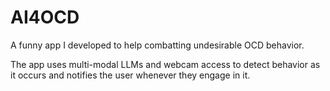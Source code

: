 # AI4OCD
A funny app I developed to help combatting undesirable OCD behavior.

The app uses multi-modal LLMs and webcam access to detect behavior as it occurs and notifies the user whenever they engage in it.

<!-- Examples:  -->

<!-- 1. Not touching ![Alt text](/resources/images/screenshot-not-touching.png?raw=true "Not Touching")

2. Touching alert ![Alt text](/resources/images/screenshot-touching.png?raw=true "Touching") -->
